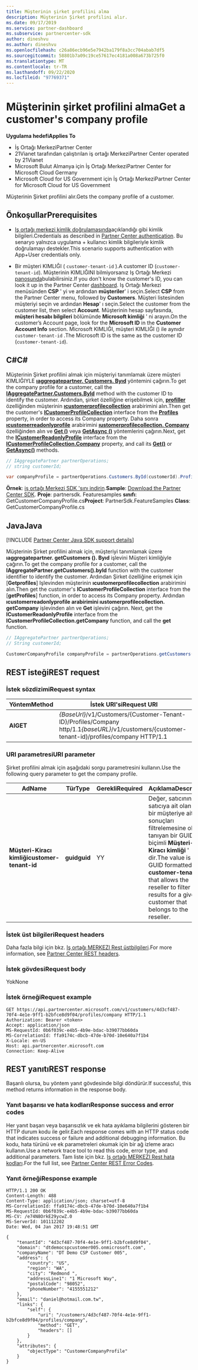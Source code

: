 ```yaml
---
title: Müşterinin şirket profilini alma
description: Müşterinin Şirket profilini alır.
ms.date: 09/17/2019
ms.service: partner-dashboard
ms.subservice: partnercenter-sdk
author: dineshvu
ms.author: dineshvu
ms.openlocfilehash: c26a86ecb96e5e7942ba179f8a3cc704abab7df5
ms.sourcegitcommit: 58801b7a09c19ce57617ec4181a008a673b725f0
ms.translationtype: MT
ms.contentlocale: tr-TR
ms.lasthandoff: 09/22/2020
ms.locfileid: "97769371"
---
```

# <a name="get-a-customers-company-profile"></a><span data-ttu-id="7168f-103">Müşterinin şirket profilini alma</span><span class="sxs-lookup"><span data-stu-id="7168f-103">Get a customer's company profile</span></span>

<span data-ttu-id="7168f-104">**Uygulama hedefi**</span><span class="sxs-lookup"><span data-stu-id="7168f-104">**Applies To**</span></span>

- <span data-ttu-id="7168f-105">İş Ortağı Merkezi</span><span class="sxs-lookup"><span data-stu-id="7168f-105">Partner Center</span></span>
- <span data-ttu-id="7168f-106">21Vianet tarafından çalıştırılan iş ortağı Merkezi</span><span class="sxs-lookup"><span data-stu-id="7168f-106">Partner Center operated by 21Vianet</span></span>
- <span data-ttu-id="7168f-107">Microsoft Bulut Almanya için İş Ortağı Merkezi</span><span class="sxs-lookup"><span data-stu-id="7168f-107">Partner Center for Microsoft Cloud Germany</span></span>
- <span data-ttu-id="7168f-108">Microsoft Cloud for US Government için İş Ortağı Merkezi</span><span class="sxs-lookup"><span data-stu-id="7168f-108">Partner Center for Microsoft Cloud for US Government</span></span>

<span data-ttu-id="7168f-109">Müşterinin Şirket profilini alır.</span><span class="sxs-lookup"><span data-stu-id="7168f-109">Gets the company profile of a customer.</span></span>

## <a name="prerequisites"></a><span data-ttu-id="7168f-110">Önkoşullar</span><span class="sxs-lookup"><span data-stu-id="7168f-110">Prerequisites</span></span>

- <span data-ttu-id="7168f-111">[Iş ortağı merkezi kimlik doğrulamasında](partner-center-authentication.md)açıklandığı gibi kimlik bilgileri.</span><span class="sxs-lookup"><span data-stu-id="7168f-111">Credentials as described in [Partner Center authentication](partner-center-authentication.md).</span></span> <span data-ttu-id="7168f-112">Bu senaryo yalnızca uygulama + kullanıcı kimlik bilgileriyle kimlik doğrulamayı destekler.</span><span class="sxs-lookup"><span data-stu-id="7168f-112">This scenario supports authentication with App+User credentials only.</span></span>

- <span data-ttu-id="7168f-113">Bir müşteri KIMLIĞI ( `customer-tenant-id` ).</span><span class="sxs-lookup"><span data-stu-id="7168f-113">A customer ID (`customer-tenant-id`).</span></span> <span data-ttu-id="7168f-114">Müşterinin KIMLIĞINI bilmiyorsanız Iş Ortağı Merkezi [panosunda](https://partner.microsoft.com/dashboard)bulabilirsiniz.</span><span class="sxs-lookup"><span data-stu-id="7168f-114">If you don't know the customer's ID, you can look it up in the Partner Center [dashboard](https://partner.microsoft.com/dashboard).</span></span> <span data-ttu-id="7168f-115">Iş Ortağı Merkezi menüsünden **CSP** ' yi ve ardından **müşteriler**' i seçin.</span><span class="sxs-lookup"><span data-stu-id="7168f-115">Select **CSP** from the Partner Center menu, followed by **Customers**.</span></span> <span data-ttu-id="7168f-116">Müşteri listesinden müşteriyi seçin ve ardından **Hesap**' ı seçin.</span><span class="sxs-lookup"><span data-stu-id="7168f-116">Select the customer from the customer list, then select **Account**.</span></span> <span data-ttu-id="7168f-117">Müşterinin hesap sayfasında, **müşteri hesabı bilgileri** bölümünde **Microsoft kimliği** ' ni arayın.</span><span class="sxs-lookup"><span data-stu-id="7168f-117">On the customer’s Account page, look for the **Microsoft ID** in the **Customer Account Info** section.</span></span> <span data-ttu-id="7168f-118">Microsoft KIMLIĞI, müşteri KIMLIĞI () ile aynıdır `customer-tenant-id` .</span><span class="sxs-lookup"><span data-stu-id="7168f-118">The Microsoft ID is the same as the customer ID  (`customer-tenant-id`).</span></span>

## <a name="c"></a><span data-ttu-id="7168f-119">C\#</span><span class="sxs-lookup"><span data-stu-id="7168f-119">C\#</span></span>

<span data-ttu-id="7168f-120">Müşterinin Şirket profilini almak için müşteriyi tanımlamak üzere müşteri KIMLIĞIYLE [**ıaggregatepartner. Customers. Byıd**](/dotnet/api/microsoft.store.partnercenter.customers.icustomercollection.byid) yöntemini çağırın.</span><span class="sxs-lookup"><span data-stu-id="7168f-120">To get the company profile for a customer, call the [**IAggregatePartner.Customers.ById**](/dotnet/api/microsoft.store.partnercenter.customers.icustomercollection.byid) method with the customer ID to identify the customer.</span></span> <span data-ttu-id="7168f-121">Ardından, şirket özelliğine erişebilmek için, [**profiller**](/dotnet/api/microsoft.store.partnercenter.customers.icustomer.profiles) özelliğinden müşterinin [**ıcustomerprofilecollection**](/dotnet/api/microsoft.store.partnercenter.customers.profiles.icustomerprofilecollection) arabirimini alın.</span><span class="sxs-lookup"><span data-stu-id="7168f-121">Then get the customer's [**ICustomerProfileCollection**](/dotnet/api/microsoft.store.partnercenter.customers.profiles.icustomerprofilecollection) interface from the [**Profiles**](/dotnet/api/microsoft.store.partnercenter.customers.icustomer.profiles) property, in order to access its Company property.</span></span> <span data-ttu-id="7168f-122">Daha sonra [**ıcustomerreadonlyprofile**](/dotnet/api/microsoft.store.partnercenter.customers.profiles.icustomerreadonlyprofile-1) arabirimini [**ıustomerprofilecollection. Company**](/dotnet/api/microsoft.store.partnercenter.customers.profiles.icustomerprofilecollection.company) özelliğinden alın ve [**Get ()**](/dotnet/api/microsoft.store.partnercenter.customers.profiles.icustomerreadonlyprofile-1.get) veya [**GetAsync ()**](/dotnet/api/microsoft.store.partnercenter.customers.profiles.icustomerreadonlyprofile-1.getasync) yöntemlerini çağırın.</span><span class="sxs-lookup"><span data-stu-id="7168f-122">Next, get the [**ICustomerReadonlyProfile**](/dotnet/api/microsoft.store.partnercenter.customers.profiles.icustomerreadonlyprofile-1) interface from the [**ICustomerProfileCollection.Company**](/dotnet/api/microsoft.store.partnercenter.customers.profiles.icustomerprofilecollection.company) property, and call its [**Get()**](/dotnet/api/microsoft.store.partnercenter.customers.profiles.icustomerreadonlyprofile-1.get) or [**GetAsync()**](/dotnet/api/microsoft.store.partnercenter.customers.profiles.icustomerreadonlyprofile-1.getasync) methods.</span></span>

``` csharp
// IAggregatePartner partnerOperations;
// string customerId;

var companyProfile = partnerOperations.Customers.ById(customerId).Profiles.Company.Get();
```

<span data-ttu-id="7168f-123">**Örnek**: [iş ortağı Merkezi SDK 'sını indirin](https://go.microsoft.com/fwlink/p/?LinkId=746681).</span><span class="sxs-lookup"><span data-stu-id="7168f-123">**Sample**: [Download the Partner Center SDK](https://go.microsoft.com/fwlink/p/?LinkId=746681).</span></span> <span data-ttu-id="7168f-124">**Proje**: partnersdk. Featuresamples **sınıfı**: GetCustomerCompanyProfile.cs</span><span class="sxs-lookup"><span data-stu-id="7168f-124">**Project**: PartnerSdk.FeatureSamples **Class**: GetCustomerCompanyProfile.cs</span></span>

## <a name="java"></a><span data-ttu-id="7168f-125">Java</span><span class="sxs-lookup"><span data-stu-id="7168f-125">Java</span></span>

[!INCLUDE [Partner Center Java SDK support details](../includes/java-sdk-support.md)]

<span data-ttu-id="7168f-126">Müşterinin Şirket profilini almak için, müşteriyi tanımlamak üzere **ıaggregatepartner. getCustomers (). Byıd** işlevini Müşteri kimliğiyle çağırın.</span><span class="sxs-lookup"><span data-stu-id="7168f-126">To get the company profile for a customer, call the **IAggregatePartner.getCustomers().byId** function with the customer identifier to identify the customer.</span></span> <span data-ttu-id="7168f-127">Ardından Şirket özelliğine erişmek için [**Getprofiles**] Işlevinden müşterinin **ıcustomerprofilecollection** arabirimini alın.</span><span class="sxs-lookup"><span data-stu-id="7168f-127">Then get the customer's **ICustomerProfileCollection** interface from the [**getProfiles**] function, in order to access its Company property.</span></span> <span data-ttu-id="7168f-128">Ardından **ıcustomerreadonlyprofile arabirimini ıustomerprofilecollection. getCompany** işlevinden alın ve **Get** işlevini çağırın. </span><span class="sxs-lookup"><span data-stu-id="7168f-128">Next, get the **ICustomerReadonlyProfile** interface from the **ICustomerProfileCollection.getCompany** function, and call the **get** function.</span></span>

```java
// IAggregatePartner partnerOperations;
// String customerId;

CustomerCompanyProfile companyProfile = partnerOperations.getCustomers().byId(customerId).getProfiles().getCompany().get();
```

## <a name="rest-request"></a><span data-ttu-id="7168f-129">REST isteği</span><span class="sxs-lookup"><span data-stu-id="7168f-129">REST request</span></span>

### <a name="request-syntax"></a><span data-ttu-id="7168f-130">İstek sözdizimi</span><span class="sxs-lookup"><span data-stu-id="7168f-130">Request syntax</span></span>

| <span data-ttu-id="7168f-131">Yöntem</span><span class="sxs-lookup"><span data-stu-id="7168f-131">Method</span></span>  | <span data-ttu-id="7168f-132">İstek URI'si</span><span class="sxs-lookup"><span data-stu-id="7168f-132">Request URI</span></span>                                                             |
|---------|-------------------------------------------------------------------------|
| <span data-ttu-id="7168f-133">**Al**</span><span class="sxs-lookup"><span data-stu-id="7168f-133">**GET**</span></span> | <span data-ttu-id="7168f-134">*{BaseUrl}*/v1/Customers/{Customer-Tenant-ID}/Profiles/Company http/1.1</span><span class="sxs-lookup"><span data-stu-id="7168f-134">*{baseURL}*/v1/customers/{customer-tenant-id}/profiles/company HTTP/1.1</span></span> |

### <a name="uri-parameter"></a><span data-ttu-id="7168f-135">URI parametresi</span><span class="sxs-lookup"><span data-stu-id="7168f-135">URI parameter</span></span>

<span data-ttu-id="7168f-136">Şirket profilini almak için aşağıdaki sorgu parametresini kullanın.</span><span class="sxs-lookup"><span data-stu-id="7168f-136">Use the following query parameter to get the company profile.</span></span>

| <span data-ttu-id="7168f-137">Ad</span><span class="sxs-lookup"><span data-stu-id="7168f-137">Name</span></span>                   | <span data-ttu-id="7168f-138">Tür</span><span class="sxs-lookup"><span data-stu-id="7168f-138">Type</span></span>     | <span data-ttu-id="7168f-139">Gerekli</span><span class="sxs-lookup"><span data-stu-id="7168f-139">Required</span></span> | <span data-ttu-id="7168f-140">Açıklama</span><span class="sxs-lookup"><span data-stu-id="7168f-140">Description</span></span>                                                                                                                                            |
|------------------------|----------|----------|--------------------------------------------------------------------------------------------------------------------------------------------------------|
| <span data-ttu-id="7168f-141">**Müşteri-Kiracı kimliği**</span><span class="sxs-lookup"><span data-stu-id="7168f-141">**customer-tenant-id**</span></span> | <span data-ttu-id="7168f-142">**guid**</span><span class="sxs-lookup"><span data-stu-id="7168f-142">**guid**</span></span> | <span data-ttu-id="7168f-143">Y</span><span class="sxs-lookup"><span data-stu-id="7168f-143">Y</span></span>        | <span data-ttu-id="7168f-144">Değer, satıcının satıcıya ait olan belirli bir müşteriye ait sonuçları filtrelemesine olanak tanıyan bir GUID biçimli **Müşteri-Kiracı kimliği** ' dir.</span><span class="sxs-lookup"><span data-stu-id="7168f-144">The value is a GUID formatted **customer-tenant-id** that allows the reseller to filter the results for a given customer that belongs to the reseller.</span></span> |

### <a name="request-headers"></a><span data-ttu-id="7168f-145">İstek üst bilgileri</span><span class="sxs-lookup"><span data-stu-id="7168f-145">Request headers</span></span>

<span data-ttu-id="7168f-146">Daha fazla bilgi için bkz. [Iş ortağı MERKEZI Rest üstbilgileri](headers.md).</span><span class="sxs-lookup"><span data-stu-id="7168f-146">For more information, see [Partner Center REST headers](headers.md).</span></span>

### <a name="request-body"></a><span data-ttu-id="7168f-147">İstek gövdesi</span><span class="sxs-lookup"><span data-stu-id="7168f-147">Request body</span></span>

<span data-ttu-id="7168f-148">Yok</span><span class="sxs-lookup"><span data-stu-id="7168f-148">None</span></span>

### <a name="request-example"></a><span data-ttu-id="7168f-149">İstek örneği</span><span class="sxs-lookup"><span data-stu-id="7168f-149">Request example</span></span>

```http
GET https://api.partnercenter.microsoft.com/v1/customers/4d3cf487-70f4-4e1e-9ff1-b2bfce8d9f04/profiles/company HTTP/1.1
Authorization: Bearer <token>
Accept: application/json
MS-RequestId: 0b6f039c-e4b5-4b9e-bdac-b39077bb60da
MS-CorrelationId: ffa9174c-dbcb-47de-b70d-10e640a7f1b4
X-Locale: en-US
Host: api.partnercenter.microsoft.com
Connection: Keep-Alive
```

## <a name="rest-response"></a><span data-ttu-id="7168f-150">REST yanıtı</span><span class="sxs-lookup"><span data-stu-id="7168f-150">REST response</span></span>

<span data-ttu-id="7168f-151">Başarılı olursa, bu yöntem yanıt gövdesinde bilgi döndürür.</span><span class="sxs-lookup"><span data-stu-id="7168f-151">If successful, this method returns information in the response body.</span></span>

### <a name="response-success-and-error-codes"></a><span data-ttu-id="7168f-152">Yanıt başarısı ve hata kodları</span><span class="sxs-lookup"><span data-stu-id="7168f-152">Response success and error codes</span></span>

<span data-ttu-id="7168f-153">Her yanıt başarı veya başarısızlık ve ek hata ayıklama bilgilerini gösteren bir HTTP durum kodu ile gelir.</span><span class="sxs-lookup"><span data-stu-id="7168f-153">Each response comes with an HTTP status code that indicates success or failure and additional debugging information.</span></span> <span data-ttu-id="7168f-154">Bu kodu, hata türünü ve ek parametreleri okumak için bir ağ izleme aracı kullanın.</span><span class="sxs-lookup"><span data-stu-id="7168f-154">Use a network trace tool to read this code, error type, and additional parameters.</span></span> <span data-ttu-id="7168f-155">Tam liste için bkz. [Iş ortağı MERKEZI Rest hata kodları](error-codes.md).</span><span class="sxs-lookup"><span data-stu-id="7168f-155">For the full list, see [Partner Center REST Error Codes](error-codes.md).</span></span>

### <a name="response-example"></a><span data-ttu-id="7168f-156">Yanıt örneği</span><span class="sxs-lookup"><span data-stu-id="7168f-156">Response example</span></span>

```http
HTTP/1.1 200 OK
Content-Length: 488
Content-Type: application/json; charset=utf-8
MS-CorrelationId: ffa9174c-dbcb-47de-b70d-10e640a7f1b4
MS-RequestId: 0b6f039c-e4b5-4b9e-bdac-b39077bb60da
MS-CV: /e74N8OrkE29ycwZ.0
MS-ServerId: 101112202
Date: Wed, 04 Jan 2017 19:48:51 GMT

{
    "tenantId": "4d3cf487-70f4-4e1e-9ff1-b2bfce8d9f04",
    "domain": "dtdemocspcustomer005.onmicrosoft.com",
    "companyName": "DT Demo CSP Customer 005",
    "address": {
        "country": "US",
        "region": "WA",
        "city": "Redmond ",
        "addressLine1": "1 Microsoft Way",
        "postalCode": "98052",
        "phoneNumber": "4155551212"
    },
    "email": "daniel@hotmail.com.tw",
    "links": {
        "self": {
            "uri": "/customers/4d3cf487-70f4-4e1e-9ff1-b2bfce8d9f04/profiles/company",
            "method": "GET",
            "headers": []
        }
    },
    "attributes": {
        "objectType": "CustomerCompanyProfile"
    }
}
```
